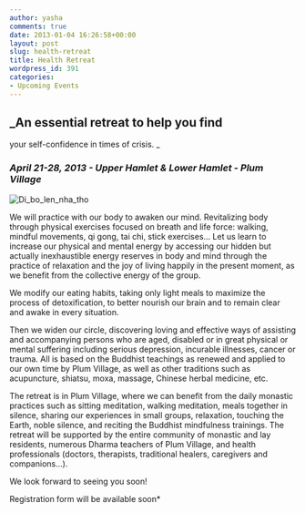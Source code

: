 ```yaml
---
author: yasha
comments: true
date: 2013-01-04 16:26:58+00:00
layout: post
slug: health-retreat
title: Health Retreat
wordpress_id: 391
categories:
- Upcoming Events
---
```


## _An essential retreat to help you find
your self-confidence in times of crisis.
_




### _April 21-28, 2013 - **Upper Hamlet & Lower Hamlet - Plum Village**_


![Di_bo_len_nha_tho](http://www.plumvillage.org/images/stories/events/Di_bo_len_nha_tho.jpg)

We will practice with our body to awaken our mind. Revitalizing body through physical exercises focused on breath and life force: walking, mindful movements, qi gong, tai chi, stick exercises…
Let us learn to increase our physical and mental energy by accessing our hidden but actually inexhaustible energy reserves in body and mind through the practice of relaxation and the joy of living happily in the present moment, as we benefit from the collective energy of the group.

We modify our eating habits, taking only light meals to maximize the process of detoxification, to better nourish our brain and to remain clear and awake in every situation.

Then we widen our circle, discovering loving and effective ways of assisting and accompanying persons who are aged, disabled or in great physical or mental suffering including serious depression, incurable illnesses, cancer or trauma. All is based on the Buddhist teachings as renewed and applied to our own time by Plum Village, as well as other traditions such as acupuncture, shiatsu, moxa, massage, Chinese herbal medicine, etc.



The retreat is in Plum Village, where we can benefit from the daily monastic practices such as sitting meditation, walking meditation, meals together in silence, sharing our experiences in small groups, relaxation, touching the Earth, noble silence, and reciting the Buddhist mindfulness trainings. The retreat will be supported by the entire community of monastic and lay residents, numerous Dharma teachers of Plum Village, and health professionals (doctors, therapists, traditional healers, caregivers and companions…).



We look forward to seeing you soon!

Registration form will be available soon*
